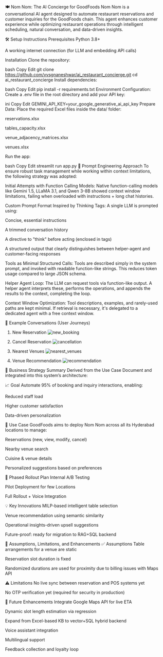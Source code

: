 
🍽️ Nom Nom: The AI Concierge for GoodFoods
Nom Nom is a conversational AI agent designed to automate restaurant reservations and customer inquiries for the GoodFoods chain. This agent enhances customer experience while optimizing restaurant operations through intelligent scheduling, natural conversation, and data-driven insights.

🛠️ Setup Instructions
Prerequisites
Python 3.8+

A working internet connection (for LLM and embedding API calls)

Installation
Clone the repository:

bash
Copy
Edit
git clone https://github.com/vvsgnaneshwar/ai_restaurant_concierge.git
cd ai_restaurant_concierge
Install dependencies:

bash
Copy
Edit
pip install -r requirements.txt
Environment Configuration:
Create a .env file in the root directory and add your API key:

ini
Copy
Edit
GEMINI_API_KEY=your_google_generative_ai_api_key
Prepare Data:
Place the required Excel files inside the data/ folder:

reservations.xlsx

tables_capacity.xlsx

venue_adjacency_matrices.xlsx

venues.xlsx

Run the app:

bash
Copy
Edit
streamlit run app.py
🧠 Prompt Engineering Approach
To ensure robust task management while working within context limitations, the following strategy was adopted:

Initial Attempts with Function Calling Models:
Native function-calling models like Gemini 1.5, LLaMA 3.1, and Qwen 3-8B showed context window limitations, failing when overloaded with instructions + long chat histories.

Custom Prompt Format Inspired by Thinking Tags:
A single LLM is prompted using:

Concise, essential instructions

A trimmed conversation history

A directive to "think" before acting (enclosed in <think> tags)

A structured output that clearly distinguishes between helper-agent and customer-facing responses

Tools as Minimal Structured Calls:
Tools are described simply in the system prompt, and invoked with readable function-like strings. This reduces token usage compared to large JSON schema.

Helper Agent Loop:
The LLM can request tools via function-like output. A helper agent interprets these, performs the operations, and appends the results to the context, completing the loop.

Context Window Optimization:
Tool descriptions, examples, and rarely-used paths are kept minimal. If retrieval is necessary, it's delegated to a dedicated agent with a free context window.

💬 Example Conversations (User Journeys)
1. New Reservation
![new_booking](https://github.com/user-attachments/assets/d93d0a56-a1d3-4f78-a9ba-a81a596ad51f)

2. Cancel Reservation
![cancellation](https://github.com/user-attachments/assets/dbbaf1ea-2d8a-4976-9484-0c3fdf287458)

3. Nearest Venues
![nearest_venues](https://github.com/user-attachments/assets/8a3c33cc-5ac8-470a-9569-eb9518788e9b)

4. Venue Recommendation
![recommendation](https://github.com/user-attachments/assets/f30ed23e-9ad8-43d3-b7ca-cdf62723bd26)

💼 Business Strategy Summary
Derived from the Use Case Document and integrated into this system’s architecture:

📈 Goal
Automate 95% of booking and inquiry interactions, enabling:

Reduced staff load

Higher customer satisfaction

Data-driven personalization

🎯 Use Case
GoodFoods aims to deploy Nom Nom across all its Hyderabad locations to manage:

Reservations (new, view, modify, cancel)

Nearby venue search

Cuisine & venue details

Personalized suggestions based on preferences

🚀 Phased Rollout Plan
Internal A/B Testing

Pilot Deployment for few Locations

Full Rollout + Voice Integration

💡 Key Innovations
MILP-based intelligent table selection

Venue recommendation using semantic similarity

Operational insights-driven upsell suggestions

Future-proof: ready for migration to RAG+SQL backend

📌 Assumptions, Limitations, and Enhancements
✅ Assumptions
Table arrangements for a venue are static

Reservation slot duration is fixed

Randomized durations are used for proximity due to billing issues with Maps API

⚠️ Limitations
No live sync between reservation and POS systems yet

No OTP verification yet (required for security in production)


🔮 Future Enhancements
Integrate Google Maps API for live ETA

Dynamic slot length estimation via regression

Expand from Excel-based KB to vector+SQL hybrid backend

Voice assistant integration

Multilingual support

Feedback collection and loyalty loop
